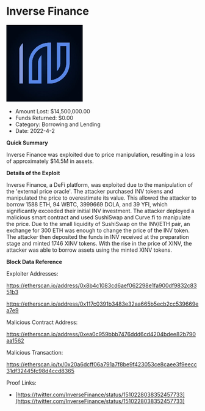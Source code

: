 # Inverse Finance
![Inverse Finance](/rektimages/Inverse-Finance-1.png)
- Amount Lost: $14,500,000.00
- Funds Returned: $0.00
- Category: Borrowing and Lending
- Date: 2022-4-2

**Quick Summary**

Inverse Finance was exploited due to price manipulation, resulting in a loss of approximately $14.5M in assets.

  


 **Details of the Exploit**

Inverse Finance, a DeFi platform, was exploited due to the manipulation of the 'external price oracle'. The attacker purchased INV tokens and manipulated the price to overestimate its value. This allowed the attacker to borrow 1588 ETH, 94 WBTC, 3999669 DOLA, and 39 YFI, which significantly exceeded their initial INV investment. The attacker deployed a malicious smart contract and used SushiSwap and Curve.fi to manipulate the price. Due to the small liquidity of SushiSwap on the INV/ETH pair, an exchange for 300 ETH was enough to change the price of the INV token. The attacker then deposited the funds in INV received at the preparation stage and minted 1746 XINV tokens. With the rise in the price of XINV, the attacker was able to borrow assets using the minted XINV tokens.

  


 **Block Data Reference**

Exploiter Addresses:

https://etherscan.io/address/0x8b4c1083cd6aef062298e1fa900df9832c8351b3

https://etherscan.io/address/0x117c0391b3483e32aa665b5ecb2cc539669ea7e9

  


Malicious Contract Address:

https://etherscan.io/address/0xea0c959bbb7476ddd6cd4204bdee82b790aa1562

  


Malicious Transaction:

https://etherscan.io/tx/0x20a6dcff06a791a7f8be9f423053ce8caee3f9eecc31df32445fc98d4ccd8365


Proof Links:
- [https://twitter.com/InverseFinance/status/1510228038352457733](https://twitter.com/InverseFinance/status/1510228038352457733)


